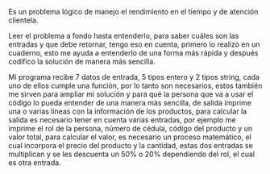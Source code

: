 Es un problema lógico de manejo el rendimiento en el tiempo y de atención clientela.

Leer el problema a fondo hasta entenderlo, para saber cuáles son las entradas y que debe retornar, tengo eso en cuenta, primero lo realizo en un cuaderno, esto me ayuda a entenderlo de una forma más rápida y después codifico la solución de manera más sencilla.

Mi programa recibe 7 datos de entrada, 5 tipos entero y 2 tipos string, cada uno de ellos cumple una función, por lo tanto son necesarios, estos también me sirven para ampliar mi solución y para qué la persona que va a usar el código lo pueda entender de una manera más sencilla, de salida imprime una o varias líneas con la información de los productos, para calcular la salida es necesario tener en cuenta varias entradas, por ejemplo me imprime el rol de la persona, número de cédula, código del producto y un valor total, para calcular el valor, es necesario un proceso matemático, el cual incorpora el precio del producto y la cantidad, estas dos entradas se multiplican y se les descuenta un 50% o 20% dependiendo del rol, el cual es otra entrada.
